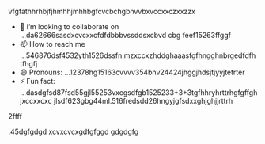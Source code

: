 vfgfathhrhbjfjhmhhjmhhbgfcvcbchgbnvvbxvccxxczxxzzx
- 💞️ I’m looking to collaborate on ...da62666sasdxcvcxxcfdfdbbbvssddsxcbvd cbg feef15263ffggf
- 📫 How to reach me ...546876dsf4532yth1526dssfn,mzxccxzhddghaaasfgfhngghnbrgedfdfhtfhgfj
- 😄 Pronouns: ...12378hg15163cvvvv354bnv24424jhggjhdsjtjyyjtetrter
- ⚡ Fun fact: ...dasdgfsd87fsd55gjl55253vxcgsdfgb1525233+3+3tgfhhryhrttrhgfgffghjxccxxcxc
jlsdf623gbg44ml.516fredsdd26hngyjgfsdxxghjghjjrttrh
<!ffffsdsss59263+6625
werewlop/werewlop is a ✨ special ✨ repository because its `READMEvbbv.md` (thadsdicxs file) ap25pears on your GitHub profile.sf
You can click the Preview link to take a look at your ch456nges.cxvhnhnfggjg
--->2ffff
.45dgfgdgd
xcvxcvcxgdfgfggd
gdgdgfg
